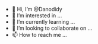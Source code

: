 - 👋 Hi, I’m @Danodidy
- 👀 I’m interested in ...
- 🌱 I’m currently learning ...
- 💞️ I’m looking to collaborate on ...
- 📫 How to reach me ...

<!---
Danodidy/Danodidy is a ✨ special ✨ repository because its `README.md` (this file) appears on your GitHub profile.
You can click the Preview link to take a look at your changes.
--->
